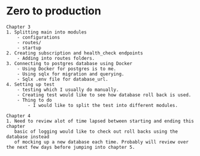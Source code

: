 # Zero to production 
    Chapter 3
    1. Splitting main into modules
        - configurations
        - routes/
        - startup
    2. Creating subscription and health_check endpoints
        - Adding into routes folders.
    3. Connecting to postgres database using Docker
        - Using Docker for postgres is to me.
        - Using sqlx for migration and querying.
        - Sqlx .env file for database_url. 
    4. Setting up test
        - testing which I usually do manually.
        - Creating test would like to see how database roll back is used.
        - Thing to do
            - I would like to split the test into different modules.

    Chapter 4
    1. Need to review alot of time lapsed between starting and ending this chapter
       basic of logging would like to check out roll backs using the database instead
       of mocking up a new database each time. Probably will review over the next few days before jumping into chapter 5.